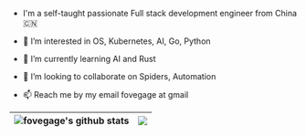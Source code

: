 - I'm a self-taught passionate Full stack development engineer from China 🇨🇳

- 👀 I’m interested in OS, Kubernetes, AI, Go, Python

- 🌱 I’m currently learning AI and Rust

- 💞️ I’m looking to collaborate on Spiders, Automation 

- 📫 Reach me by my email fovegage at gmail


| <img align="center" src="https://github-readme-stats.vercel.app/api?username=fovegage&show_icons=true&include_all_commits=true&theme=buefy&hide_border=true" alt="fovegage's github stats" /> | <img align="center" src="https://github-readme-stats.vercel.app/api/top-langs/?username=fovegage&layout=compact&theme=buefy&hide_border=true" /> |
| ------------- | ------------- |
